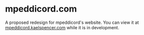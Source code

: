 mpeddicord.com
==============

A proposed redesign for mpeddicord's website. You can view it at [mpeddicord.kaelspencer.com](http://mpeddicord.kaelspencer.com) while it is in development.